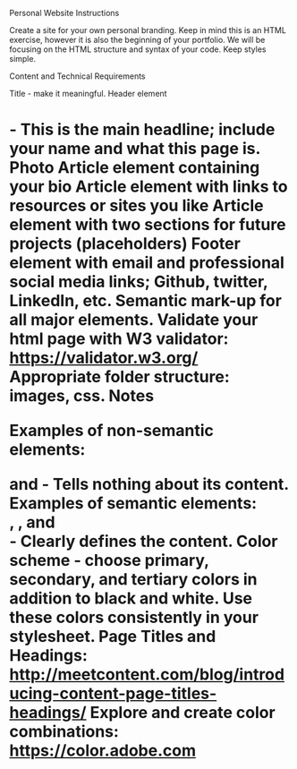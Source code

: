 Personal Website Instructions

Create a site for your own personal branding. Keep in mind this is an HTML exercise, however it is also the beginning of your portfolio. We will be focusing on the HTML structure and syntax of your code. Keep styles simple.

Content and Technical Requirements

Title - make it meaningful.
Header element <h1> - This is the main headline; include your name and what this page is.
Photo
Article element containing your bio
Article element with links to resources or sites you like
Article element with two sections for future projects (placeholders)
Footer element with email and professional social media links; Github, twitter, LinkedIn, etc.
Semantic mark-up for all major elements.
Validate your html page with W3 validator: https://validator.w3.org/
Appropriate folder structure: images, css.
Notes

Examples of non-semantic elements: <div> and <span> - Tells nothing about its content.
Examples of semantic elements: <form>, <table>, and <article> - Clearly defines the content.
Color scheme - choose primary, secondary, and tertiary colors in addition to black and white. Use these colors consistently in your stylesheet.
Page Titles and Headings: http://meetcontent.com/blog/introducing-content-page-titles-headings/ Explore and create color combinations: https://color.adobe.com
